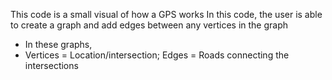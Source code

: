 This code is a small visual of how a GPS works
In this code, the user is able to create a graph and add edges between any vertices in the graph
* In these graphs,
*    Vertices = Location/intersection; Edges = Roads connecting the intersections
